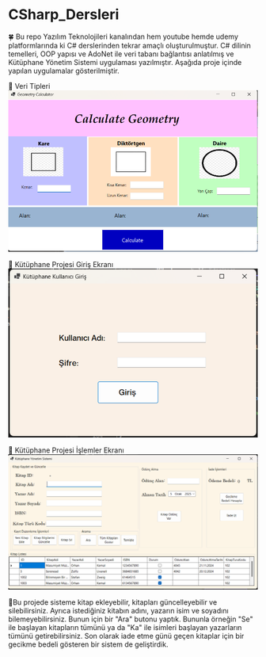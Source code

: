 # CSharp_Dersleri
🍀 Bu repo Yazılım Teknolojileri kanalından hem youtube hemde udemy platformlarında ki C# derslerinden tekrar amaçlı oluşturulmuştur. C# dilinin temelleri, OOP yapısı ve AdoNet ile veri tabanı bağlantısı anlatılmış ve Kütüphane Yönetim Sistemi uygulaması yazılmıştır. Aşağıda proje içinde yapılan uygulamalar gösterilmiştir.

💫  Veri Tipleri
![image.alt](https://github.com/Gamzekasyol/CSharp_Dersleri/blob/51cc02110db0a82e18a3ad564e0da271d0297f92/Ekran%20g%C3%B6r%C3%BCnt%C3%BCs%C3%BC%202025-01-05%20004751.png)

💫 Kütüphane Projesi  Giriş Ekranı
![iamge.alt](https://github.com/Gamzekasyol/CSharp_Dersleri/blob/51cc02110db0a82e18a3ad564e0da271d0297f92/Ekran%20g%C3%B6r%C3%BCnt%C3%BCs%C3%BC%202025-01-05%20004620.png)

💫 Kütüphane Projesi  İşlemler Ekranı
![image.alt](https://github.com/Gamzekasyol/CSharp_Dersleri/blob/51cc02110db0a82e18a3ad564e0da271d0297f92/Ekran%20g%C3%B6r%C3%BCnt%C3%BCs%C3%BC%202025-01-05%20004647.png)

📍Bu projede sisteme kitap ekleyebilir, kitapları güncelleyebilir ve silebilirsiniz. Ayrıca  istediğiniz kitabın adını, yazarın isim ve soyadını bilemeyebilirsiniz. Bunun için bir "Ara" butonu yaptık. Bununla örneğin "Se" ile başlayan kitapların tümünü ya da "Ka" ile isimleri başlayan yazarların tümünü getirebilirsiniz. Son olarak iade etme günü geçen kitaplar için bir gecikme bedeli gösteren bir sistem de geliştirdik. 
